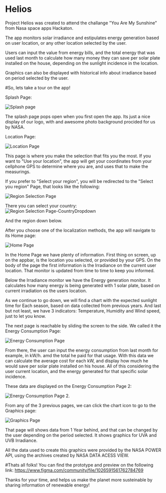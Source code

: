 # Helios
Project Helios was created to attend the challange "You Are My Sunshine" from Nasa space apps Hackaton.

The app monitors solar irradiance and estipulates energy generation based on user location, or any other location selected by the user. 

Users can input the value from energy bills, and the total energy that was used last month to calculate how many money they can save per solar plate installed on the house, depending on the sunlight incidence in the location.

Graphics can also be displayed with historical info about irradiance based on period selected by the user.

#So, lets take a tour on the app!

Splash Page:

![Splash page](https://user-images.githubusercontent.com/91791747/135771458-92389d6c-389e-4817-8a6b-5720a1cf7857.png)

The splash page pops open when you first open the app. Its just a nice display of our logo, with and awesome photo background procided for us by NASA.

Location Page:

![Location Page](https://user-images.githubusercontent.com/91791747/135771494-daa02ad2-1cf9-4e05-9b12-a1d93d7dd3ee.png)

This page is where you make the selection that fits you the most.
If you want to "Use your location", the app will get your coordinates from your cellphone GPS to determine where you are, and uses that to make the measurings.

If you prefer to "Select your region", you will be redirected to the "Select you region" Page, that looks like the following:

![Region Selection Page](https://user-images.githubusercontent.com/91791747/135771560-4dc84982-7170-4ff0-96c1-4e58a22338bc.png)

There you can select your country: 
![Region Selection Page-CountryDropdown](https://user-images.githubusercontent.com/91791747/135771576-6bee07f3-8bd6-4768-a7ac-9b46eede7d69.png)

And the region down below.

After you choose one of the localization methods, the app will navigate to its Home page:

![Home Page](https://user-images.githubusercontent.com/91791747/135771593-86596959-7602-44dd-8b84-228cebdc56cf.png)

In the Home Page we have plenty of information. First thing on screen, up on the appbar, is the location you selected, or provided by your GPS.
On the body of the page the first information is the Irradiance on the current user location. That monitor is updated from time to time to keep you informed.

Below the Irradiance monitor we have the Energy generation monitor. It calculates how many energy is being generated with 1 solar plate, based on current irradiation os the users location.

As we continue to go down, we will find a chart with the expected sunlight time for Each season, based on data collected from previous years.
And last but not least, we have 3 indicators: Temperature, Humidity and Wind speed, just to let you know.

The next page is reachable by sliding the screen to the side. We called it the Energy Consumption Page:

![Energy Consumption Page](https://user-images.githubusercontent.com/91791747/135771751-bca7f158-7dac-4ec6-910c-91381d4b5fa7.png)

From there, the user can input the energy consumption from last month for example, in kW/h. amd the total he paid for that usage.
With this data we can calculate the average cost for each kW, and display how much he would save per solar plate installed on his house. All of this considering the user current location, and the energy generated for that specific solar incidence.

These data are displayed on the Energy Consumption Page 2:

![Energy Consumption Page 2](https://user-images.githubusercontent.com/91791747/135771876-1beb7ea9-b8e8-4617-a37d-5532e379fe67.png).

From any of the 3 previous pages, we can click the chart icon to go to the Graphics page:

![Graphics Page](https://user-images.githubusercontent.com/91791747/135771893-4ab975f7-7fc6-477a-bd2c-2312d3ff1bb8.png)

That page will shows data from 1 Year behind, and that can be changed by the user depending on the period selected.
It shows graphics for UVA and UVB Irradiance.

All the data used to create this graphics were provided by the NASA POWER API, using the archives created by NASA DATA ACESS VIEW.

#Thats all folks!
You can find the prototype and preview on the following link: https://www.figma.com/community/file/1026591561762784769

Thanks for your time, and helps us make the planet more susteinable by sharing information of renewable energy!
